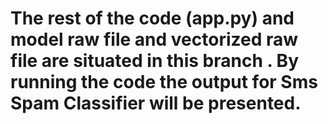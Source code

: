 # The rest of the code (app.py) and model raw file and vectorized raw file are situated in this branch . By running the code the output for Sms Spam Classifier will be presented.
